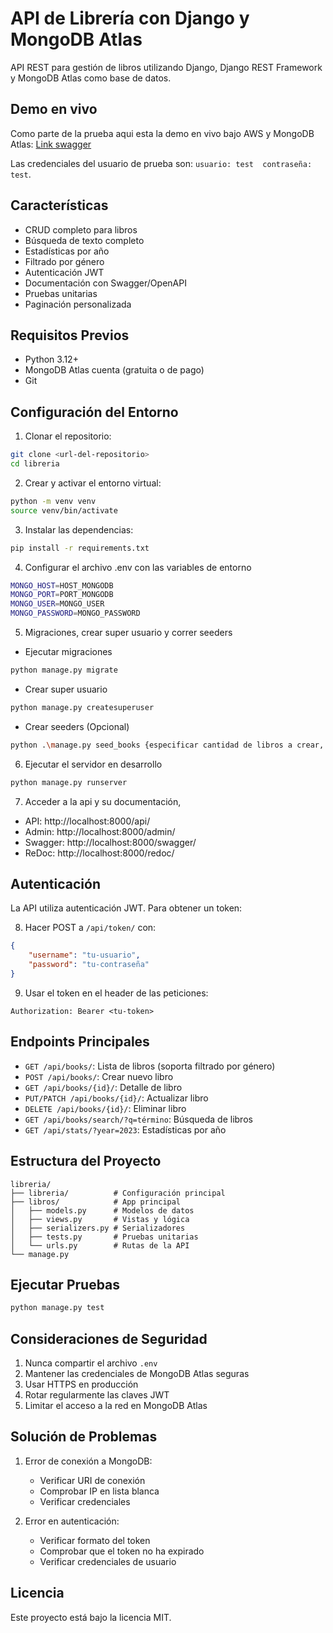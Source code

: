 # API de Librería con Django y MongoDB Atlas

API REST para gestión de libros utilizando Django, Django REST Framework y MongoDB Atlas como base de datos.

## Demo en vivo
Como parte de la prueba aqui esta la demo en vivo bajo AWS y MongoDB Atlas: [Link swagger](http://libreria-app-887967250.sa-east-1.elb.amazonaws.com/swagger/)

Las credenciales del usuario de prueba son: `usuario: test  contraseña: test`.

## Características

- CRUD completo para libros
- Búsqueda de texto completo
- Estadísticas por año
- Filtrado por género
- Autenticación JWT
- Documentación con Swagger/OpenAPI
- Pruebas unitarias
- Paginación personalizada

## Requisitos Previos

- Python 3.12+
- MongoDB Atlas cuenta (gratuita o de pago)
- Git

## Configuración del Entorno

1. Clonar el repositorio:

```bash
git clone <url-del-repositorio>
cd libreria
```

2. Crear y activar el entorno virtual:

```bash
python -m venv venv
source venv/bin/activate
```

3. Instalar las dependencias:

```bash
pip install -r requirements.txt
```

4. Configurar el archivo .env con las variables de entorno

```bash
MONGO_HOST=HOST_MONGODB
MONGO_PORT=PORT_MONGODB
MONGO_USER=MONGO_USER
MONGO_PASSWORD=MONGO_PASSWORD
```

5. Migraciones, crear super usuario y correr seeders

- Ejecutar migraciones
```bash
python manage.py migrate
```

- Crear super usuario
```bash
python manage.py createsuperuser
```

- Crear seeders (Opcional)
```bash
python .\manage.py seed_books {especificar cantidad de libros a crear, ejemplo: 100}
```

6. Ejecutar el servidor en desarrollo

```bash
python manage.py runserver
```

7. Acceder a la api y su documentación,

- API: http://localhost:8000/api/
- Admin: http://localhost:8000/admin/
- Swagger: http://localhost:8000/swagger/
- ReDoc: http://localhost:8000/redoc/

## Autenticación

La API utiliza autenticación JWT. Para obtener un token:

8. Hacer POST a `/api/token/` con:

```json
{
    "username": "tu-usuario",
    "password": "tu-contraseña"
}
```

9. Usar el token en el header de las peticiones:

```
Authorization: Bearer <tu-token>
```

## Endpoints Principales

- `GET /api/books/`: Lista de libros (soporta filtrado por género)
- `POST /api/books/`: Crear nuevo libro
- `GET /api/books/{id}/`: Detalle de libro
- `PUT/PATCH /api/books/{id}/`: Actualizar libro
- `DELETE /api/books/{id}/`: Eliminar libro
- `GET /api/books/search/?q=término`: Búsqueda de libros
- `GET /api/stats/?year=2023`: Estadísticas por año

## Estructura del Proyecto

```
libreria/
├── libreria/          # Configuración principal
├── libros/            # App principal
│   ├── models.py      # Modelos de datos
│   ├── views.py       # Vistas y lógica
│   ├── serializers.py # Serializadores
│   ├── tests.py       # Pruebas unitarias
│   └── urls.py        # Rutas de la API
└── manage.py
```

## Ejecutar Pruebas

```bash
python manage.py test
```

## Consideraciones de Seguridad

1. Nunca compartir el archivo `.env`
2. Mantener las credenciales de MongoDB Atlas seguras
3. Usar HTTPS en producción
4. Rotar regularmente las claves JWT
5. Limitar el acceso a la red en MongoDB Atlas

## Solución de Problemas

1. Error de conexión a MongoDB:
   - Verificar URI de conexión
   - Comprobar IP en lista blanca
   - Verificar credenciales

2. Error en autenticación:
   - Verificar formato del token
   - Comprobar que el token no ha expirado
   - Verificar credenciales de usuario

## Licencia

Este proyecto está bajo la licencia MIT.



